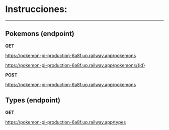 # **Instrucciones:**

------------

## **Pokemons (endpoint)**
**GET**

https://pokemon-pi-production-6a8f.up.railway.app/pokemons 

https://pokemon-pi-production-6a8f.up.railway.app/pokemons/{id}

**POST**

https://pokemon-pi-production-6a8f.up.railway.app/pokemons


## **Types (endpoint)**
**GET**

https://pokemon-pi-production-6a8f.up.railway.app/types
